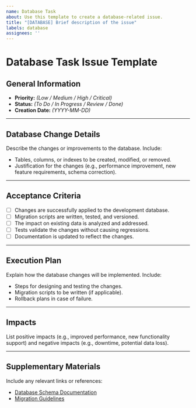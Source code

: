 ```yaml
---
name: Database Task
about: Use this template to create a database-related issue.
title: "[DATABASE] Brief description of the issue"
labels: database
assignees: ''
---
```


# Database Task Issue Template

## General Information
- **Priority:** *(Low / Medium / High / Critical)*
- **Status:** *(To Do / In Progress / Review / Done)*
- **Creation Date:** *(YYYY-MM-DD)*

---

## Database Change Details
Describe the changes or improvements to the database. Include:
- Tables, columns, or indexes to be created, modified, or removed.
- Justification for the changes (e.g., performance improvement, new feature requirements, schema correction).

---

## Acceptance Criteria
- [ ] Changes are successfully applied to the development database.
- [ ] Migration scripts are written, tested, and versioned.
- [ ] The impact on existing data is analyzed and addressed.
- [ ] Tests validate the changes without causing regressions.
- [ ] Documentation is updated to reflect the changes.

---

## Execution Plan
Explain how the database changes will be implemented. Include:
- Steps for designing and testing the changes.
- Migration scripts to be written (if applicable).
- Rollback plans in case of failure.

---

## Impacts
List positive impacts (e.g., improved performance, new functionality support) and negative impacts (e.g., downtime, potential data loss).

---

## Supplementary Materials
Include any relevant links or references:
- [Database Schema Documentation](#)
- [Migration Guidelines](#)
